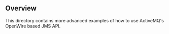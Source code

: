 ## Overview

This directory contains more advanced examples of how to use ActiveMQ's OpenWire based JMS API.
